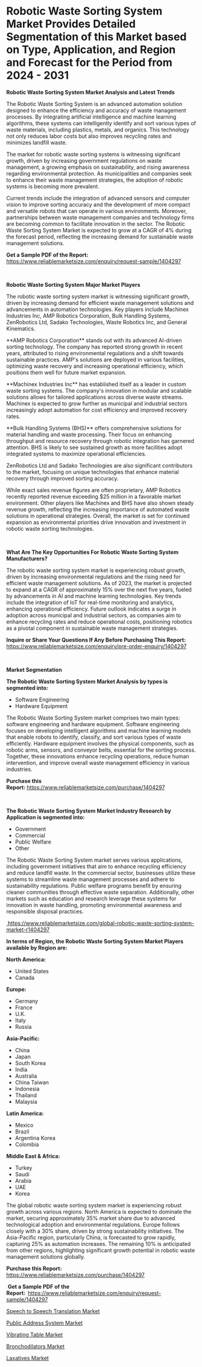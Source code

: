 <p><h1>Robotic Waste Sorting System Market Provides Detailed Segmentation of this Market based on Type, Application, and Region and Forecast for the Period from 2024 - 2031</h1></p><p><strong>Robotic Waste Sorting System Market Analysis and Latest Trends</strong></p>
<p><p>The Robotic Waste Sorting System is an advanced automation solution designed to enhance the efficiency and accuracy of waste management processes. By integrating artificial intelligence and machine learning algorithms, these systems can intelligently identify and sort various types of waste materials, including plastics, metals, and organics. This technology not only reduces labor costs but also improves recycling rates and minimizes landfill waste. </p><p>The market for robotic waste sorting systems is witnessing significant growth, driven by increasing government regulations on waste management, a growing emphasis on sustainability, and rising awareness regarding environmental protection. As municipalities and companies seek to enhance their waste management strategies, the adoption of robotic systems is becoming more prevalent. </p><p>Current trends include the integration of advanced sensors and computer vision to improve sorting accuracy and the development of more compact and versatile robots that can operate in various environments. Moreover, partnerships between waste management companies and technology firms are becoming common to facilitate innovation in the sector. The Robotic Waste Sorting System Market is expected to grow at a CAGR of 4% during the forecast period, reflecting the increasing demand for sustainable waste management solutions.</p></p>
<p><strong>Get a Sample PDF of the Report:&nbsp;</strong> <a href="https://www.reliablemarketsize.com/enquiry/request-sample/1404297?utm_campaign=1422&utm_medium=2&utm_source=Github&utm_content=ia&utm_term=23102024&utm_id=robotic-waste-sorting-system">https://www.reliablemarketsize.com/enquiry/request-sample/1404297</a></p>
<p>&nbsp;</p>
<p><strong>Robotic Waste Sorting System Major Market Players</strong></p>
<p><p>The robotic waste sorting system market is witnessing significant growth, driven by increasing demand for efficient waste management solutions and advancements in automation technologies. Key players include Machinex Industries Inc, AMP Robotics Corporation, Bulk Handling Systems, ZenRobotics Ltd, Sadako Technologies, Waste Robotics Inc, and General Kinematics.</p><p>**AMP Robotics Corporation** stands out with its advanced AI-driven sorting technology. The company has reported strong growth in recent years, attributed to rising environmental regulations and a shift towards sustainable practices. AMP's solutions are deployed in various facilities, optimizing waste recovery and increasing operational efficiency, which positions them well for future market expansion.</p><p>**Machinex Industries Inc** has established itself as a leader in custom waste sorting systems. The company's innovation in modular and scalable solutions allows for tailored applications across diverse waste streams. Machinex is expected to grow further as municipal and industrial sectors increasingly adopt automation for cost efficiency and improved recovery rates.</p><p>**Bulk Handling Systems (BHS)** offers comprehensive solutions for material handling and waste processing. Their focus on enhancing throughput and resource recovery through robotic integration has garnered attention. BHS is likely to see sustained growth as more facilities adopt integrated systems to maximize operational efficiencies.</p><p>ZenRobotics Ltd and Sadako Technologies are also significant contributors to the market, focusing on unique technologies that enhance material recovery through improved sorting accuracy.</p><p>While exact sales revenue figures are often proprietary, AMP Robotics recently reported revenue exceeding $25 million in a favorable market environment. Other players like Machinex and BHS have also shown steady revenue growth, reflecting the increasing importance of automated waste solutions in operational strategies. Overall, the market is set for continued expansion as environmental priorities drive innovation and investment in robotic waste sorting technologies.</p></p>
<p>&nbsp;</p>
<p><strong>What Are The Key Opportunities For Robotic Waste Sorting System Manufacturers?</strong></p>
<p><p>The robotic waste sorting system market is experiencing robust growth, driven by increasing environmental regulations and the rising need for efficient waste management solutions. As of 2023, the market is projected to expand at a CAGR of approximately 15% over the next five years, fueled by advancements in AI and machine learning technologies. Key trends include the integration of IoT for real-time monitoring and analytics, enhancing operational efficiency. Future outlook indicates a surge in adoption across municipal and industrial sectors, as companies aim to enhance recycling rates and reduce operational costs, positioning robotics as a pivotal component in sustainable waste management strategies.</p></p>
<p><strong>Inquire or Share Your Questions If Any Before Purchasing This Report:</strong> <a href="https://www.reliablemarketsize.com/enquiry/pre-order-enquiry/1404297?utm_campaign=1422&utm_medium=2&utm_source=Github&utm_content=ia&utm_term=23102024&utm_id=robotic-waste-sorting-system">https://www.reliablemarketsize.com/enquiry/pre-order-enquiry/1404297</a></p>
<p>&nbsp;</p>
<p><strong>Market Segmentation</strong></p>
<p><strong>The Robotic Waste Sorting System Market Analysis by types is segmented into:</strong></p>
<p><ul><li>Software Engineering</li><li>Hardware Equipment</li></ul></p>
<p><p>The Robotic Waste Sorting System market comprises two main types: software engineering and hardware equipment. Software engineering focuses on developing intelligent algorithms and machine learning models that enable robots to identify, classify, and sort various types of waste efficiently. Hardware equipment involves the physical components, such as robotic arms, sensors, and conveyor belts, essential for the sorting process. Together, these innovations enhance recycling operations, reduce human intervention, and improve overall waste management efficiency in various industries.</p></p>
<p><strong>Purchase this Report:&nbsp;</strong><a href="https://www.reliablemarketsize.com/purchase/1404297?utm_campaign=1422&utm_medium=2&utm_source=Github&utm_content=ia&utm_term=23102024&utm_id=robotic-waste-sorting-system">https://www.reliablemarketsize.com/purchase/1404297</a></p>
<p>&nbsp;</p>
<p><strong>The Robotic Waste Sorting System Market Industry Research by Application is segmented into:</strong></p>
<p><ul><li>Government</li><li>Commercial</li><li>Public Welfare</li><li>Other</li></ul></p>
<p><p>The Robotic Waste Sorting System market serves various applications, including government initiatives that aim to enhance recycling efficiency and reduce landfill waste. In the commercial sector, businesses utilize these systems to streamline waste management processes and adhere to sustainability regulations. Public welfare programs benefit by ensuring cleaner communities through effective waste separation. Additionally, other markets such as education and research leverage these systems for innovation in waste handling, promoting environmental awareness and responsible disposal practices.</p></p>
<p><a href="https://www.reliablemarketsize.com/global-robotic-waste-sorting-system-market-r1404297?utm_campaign=1422&utm_medium=2&utm_source=Github&utm_content=ia&utm_term=23102024&utm_id=robotic-waste-sorting-system">&nbsp;https://www.reliablemarketsize.com/global-robotic-waste-sorting-system-market-r1404297</a></p>
<p><strong>In terms of Region, the Robotic Waste Sorting System Market Players available by Region are:</strong></p>
<p>
    <p> <strong> North America: </strong>
        <ul>
            <li>United States</li>
            <li>Canada</li>
        </ul>
        </p> 
    <p> <strong> Europe: </strong>
        <ul>
            <li>Germany</li>
            <li>France</li>
            <li>U.K.</li>
            <li>Italy</li>
            <li>Russia</li>
        </ul>
        </p> 
    <p> <strong> Asia-Pacific: </strong>
        <ul>
            <li>China</li>
            <li>Japan</li>
            <li>South Korea</li>
            <li>India</li>
            <li>Australia</li>
            <li>China Taiwan</li>
            <li>Indonesia</li>
            <li>Thailand</li>
            <li>Malaysia</li>
        </ul>
        </p> 
    <p> <strong> Latin America: </strong>
        <ul>
            <li>Mexico</li>
            <li>Brazil</li>
            <li>Argentina Korea</li>
            <li>Colombia</li>
        </ul>
        </p> 
    <p> <strong> Middle East & Africa: </strong>
        <ul>
            <li>Turkey</li>
            <li>Saudi</li>
            <li>Arabia</li>
            <li>UAE</li>
            <li>Korea</li>
        </ul>
    </p>
    </p>
<p><p>The global robotic waste sorting system market is experiencing robust growth across various regions. North America is expected to dominate the market, securing approximately 35% market share due to advanced technological adoption and environmental regulations. Europe follows closely with a 30% share, driven by strong sustainability initiatives. The Asia-Pacific region, particularly China, is forecasted to grow rapidly, capturing 25% as automation increases. The remaining 10% is anticipated from other regions, highlighting significant growth potential in robotic waste management solutions globally.</p></p>
<p><strong>Purchase this Report: </strong><a href="https://www.reliablemarketsize.com/purchase/1404297?utm_campaign=1422&utm_medium=2&utm_source=Github&utm_content=ia&utm_term=23102024&utm_id=robotic-waste-sorting-system">https://www.reliablemarketsize.com/purchase/1404297</a></p>
<p>&nbsp;<strong>Get a Sample PDF of the Report:&nbsp;&nbsp;</strong><a href="https://www.reliablemarketsize.com/enquiry/request-sample/1404297?utm_campaign=1422&utm_medium=2&utm_source=Github&utm_content=ia&utm_term=23102024&utm_id=robotic-waste-sorting-system">https://www.reliablemarketsize.com/enquiry/request-sample/1404297</a></p>
<p><strong></strong></p>
<p><p><a href="https://github.com/dringals/Market-Research-Report-List-6/blob/main/speech-to-speech-translation-market.md?utm_campaign=1422&utm_medium=2&utm_source=Github&utm_content=ia&utm_term=23102024&utm_id=robotic-waste-sorting-system">Speech to Speech Translation Market</a></p><p><a href="https://issuu.com/reportprime-2/docs/public-address-system-market-size-2_e9e48092758443?utm_campaign=1422&utm_medium=2&utm_source=Github&utm_content=ia&utm_term=23102024&utm_id=robotic-waste-sorting-system">Public Address System Market</a></p><p><a href="https://issuu.com/reportprime-2/docs/vibrating-table-market-size-2030.pp_20ca15f4bb1636?utm_campaign=1422&utm_medium=2&utm_source=Github&utm_content=ia&utm_term=23102024&utm_id=robotic-waste-sorting-system">Vibrating Table Market</a></p><p><a href="https://www.linkedin.com/pulse/strategic-insights-global-bronchodilators-market-trends-qlkuc?utm_campaign=1422&utm_medium=2&utm_source=Github&utm_content=ia&utm_term=23102024&utm_id=robotic-waste-sorting-system">Bronchodilators Market</a></p><p><a href="https://www.linkedin.com/pulse/laxatives-value-chain-analysis-from-raw-materials-end-user-rjyqc?utm_campaign=1422&utm_medium=2&utm_source=Github&utm_content=ia&utm_term=23102024&utm_id=robotic-waste-sorting-system">Laxatives Market</a></p></p>